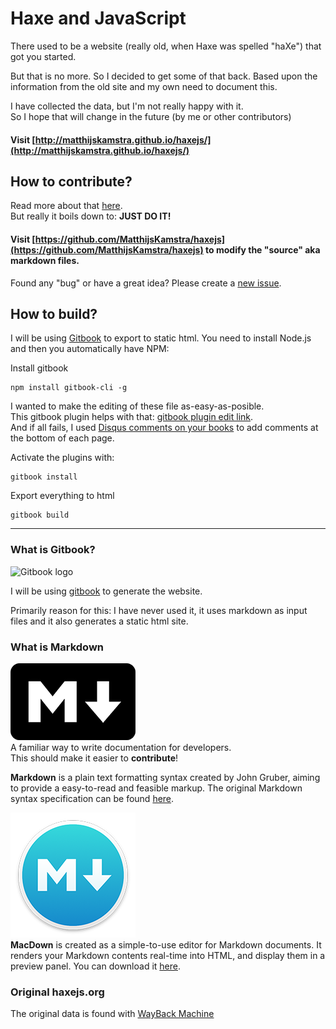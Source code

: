 # Haxe and JavaScript

There used to be a website (really old, when Haxe was spelled "haXe") that got you started.

But that is no more. So I decided to get some of that back.
Based upon the information from the old site and my own need to document this.

I have collected the data, but I'm not really happy with it.  
So I hope that will change in the future (by me or other contributors)

#### Visit [http://matthijskamstra.github.io/haxejs/](http://matthijskamstra.github.io/haxejs/)


## How to contribute?

Read more about that [here](contribute.md).  
But really it boils down to: **JUST DO IT!**

#### Visit [https://github.com/MatthijsKamstra/haxejs](https://github.com/MatthijsKamstra/haxejs) to modify the "source" aka markdown files.

Found any "bug" or have a great idea? Please create a [new issue](https://github.com/MatthijsKamstra/haxejs/issues/new).


## How to build?

I will be using [Gitbook](https://github.com/GitbookIO/gitbook#how-to-use-it) to export to static html.
You need to install Node.js and then you automatically have NPM:

Install gitbook

```
npm install gitbook-cli -g
```

I wanted to make the editing of these file as-easy-as-posible.  
This gitbook plugin helps with that: [gitbook plugin edit link](https://www.npmjs.com/package/gitbook-plugin-edit-link).  
And if all fails, I used [Disqus comments on your books](https://github.com/GitbookIO/plugin-disqus) to add comments at the bottom of each page.

Activate the plugins with:

```
gitbook install
```

Export everything to html

```
gitbook build
```

----

### What is Gitbook?

![Gitbook logo](https://avatars0.githubusercontent.com/u/7111340?v=3&s=200)

I will be using [gitbook](https://github.com/GitbookIO/gitbook) to generate the website.

Primarily reason for this: I have never used it, it uses markdown as input files and it also generates a static html site.


### What is Markdown

![Markdown logo](img/markdown-logo-200.png)  
A familiar way to write documentation for developers.  
This should make it easier to **contribute**!

**Markdown** is a plain text formatting syntax created by John Gruber, aiming to provide a easy-to-read and feasible markup. The original Markdown syntax specification can be found [here](http://daringfireball.net/projects/markdown/syntax).


![MacDown logo](img/macdown-logo-200.png)  
**MacDown** is created as a simple-to-use editor for Markdown documents. It renders your Markdown contents real-time into HTML, and display them in a preview panel. You can download it [here](http://macdown.uranusjr.com/).



### Original haxejs.org
The original data is found with [WayBack Machine](https://web.archive.org/web/20130917142452/http://www.haxejs.org/externs) 